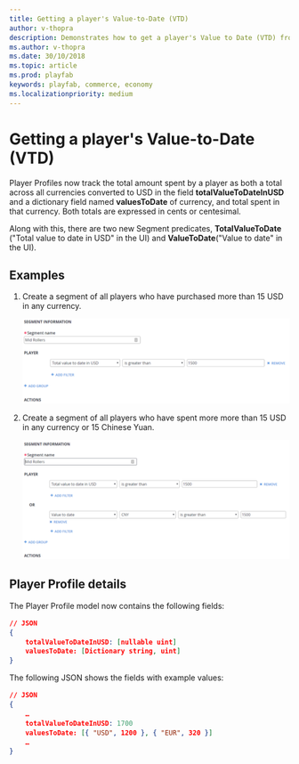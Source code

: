 ```yaml
---
title: Getting a player's Value-to-Date (VTD)
author: v-thopra
description: Demonstrates how to get a player's Value to Date (VTD) from their Player Profile.
ms.author: v-thopra
ms.date: 30/10/2018
ms.topic: article
ms.prod: playfab
keywords: playfab, commerce, economy
ms.localizationpriority: medium
---
```


# Getting a player's Value-to-Date (VTD)

Player Profiles now track the total amount spent by a player as both a total across all currencies converted to USD in the field **totalValueToDateInUSD** and a dictionary field named **valuesToDate** of currency, and total spent in that currency. Both totals are expressed in cents or centesimal.

Along with this, there are two new Segment predicates, **TotalValueToDate** ("Total value to date in USD" in the UI) and **ValueToDate**("Value to date" in the UI).

## Examples

1. Create a segment of all players who have purchased more than 15 USD in any currency.

   ![Create a Segment - Mid Rollers - Filter 1](media/tutorials/create-segment-mid-rollers-filter-1.png)  

2. Create a segment of all players who have spent more more than 15 USD in any currency or 15 Chinese Yuan.

   ![Create a Segment - Mid Rollers - Filter 2](media/tutorials/create-segment-mid-rollers-filter-2.png)  

## Player Profile details

The Player Profile model now contains the following fields:

```json
// JSON
{
    totalValueToDateInUSD: [nullable uint]
    valuesToDate: [Dictionary string, uint]
}
```

The following JSON shows the fields with example values:

```json
// JSON
{
    …
    totalValueToDateInUSD: 1700
    valuesToDate: [{ "USD", 1200 }, { "EUR", 320 }]
    …
}
```
